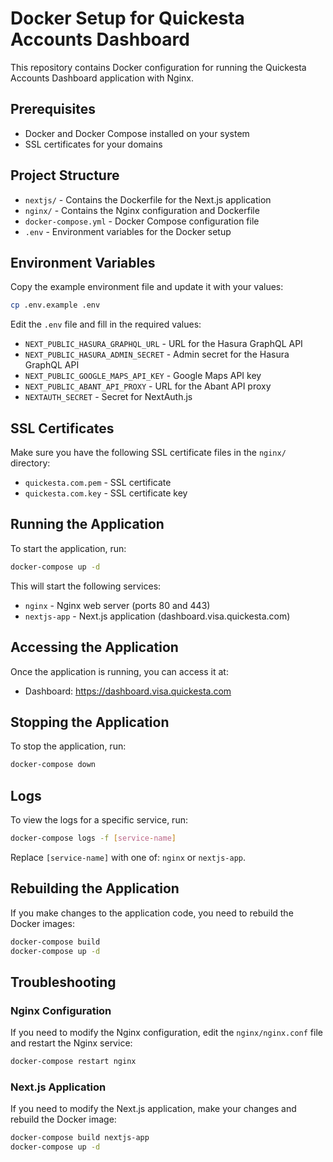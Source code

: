 # Docker Setup for Quickesta Accounts Dashboard

This repository contains Docker configuration for running the Quickesta Accounts Dashboard application with Nginx.

## Prerequisites

- Docker and Docker Compose installed on your system
- SSL certificates for your domains

## Project Structure

- `nextjs/` - Contains the Dockerfile for the Next.js application
- `nginx/` - Contains the Nginx configuration and Dockerfile
- `docker-compose.yml` - Docker Compose configuration file
- `.env` - Environment variables for the Docker setup

## Environment Variables

Copy the example environment file and update it with your values:

```bash
cp .env.example .env
```

Edit the `.env` file and fill in the required values:

- `NEXT_PUBLIC_HASURA_GRAPHQL_URL` - URL for the Hasura GraphQL API
- `NEXT_PUBLIC_HASURA_ADMIN_SECRET` - Admin secret for the Hasura GraphQL API
- `NEXT_PUBLIC_GOOGLE_MAPS_API_KEY` - Google Maps API key
- `NEXT_PUBLIC_ABANT_API_PROXY` - URL for the Abant API proxy
- `NEXTAUTH_SECRET` - Secret for NextAuth.js

## SSL Certificates

Make sure you have the following SSL certificate files in the `nginx/` directory:

- `quickesta.com.pem` - SSL certificate
- `quickesta.com.key` - SSL certificate key

## Running the Application

To start the application, run:

```bash
docker-compose up -d
```

This will start the following services:

- `nginx` - Nginx web server (ports 80 and 443)
- `nextjs-app` - Next.js application (dashboard.visa.quickesta.com)

## Accessing the Application

Once the application is running, you can access it at:

- Dashboard: https://dashboard.visa.quickesta.com

## Stopping the Application

To stop the application, run:

```bash
docker-compose down
```

## Logs

To view the logs for a specific service, run:

```bash
docker-compose logs -f [service-name]
```

Replace `[service-name]` with one of: `nginx` or `nextjs-app`.

## Rebuilding the Application

If you make changes to the application code, you need to rebuild the Docker images:

```bash
docker-compose build
docker-compose up -d
```

## Troubleshooting

### Nginx Configuration

If you need to modify the Nginx configuration, edit the `nginx/nginx.conf` file and restart the Nginx service:

```bash
docker-compose restart nginx
```

### Next.js Application

If you need to modify the Next.js application, make your changes and rebuild the Docker image:

```bash
docker-compose build nextjs-app
docker-compose up -d
``` 